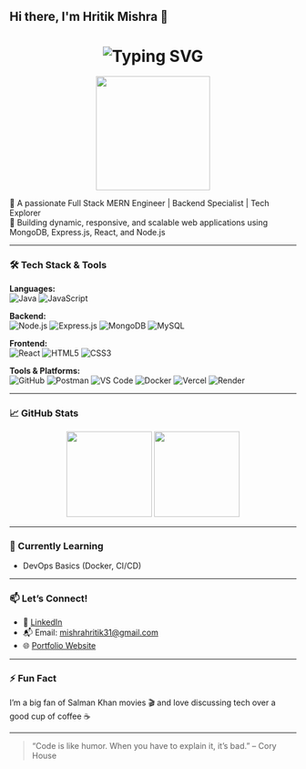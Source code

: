 ## Hi there, I'm Hritik Mishra 👋

<h1 align="center">
  <img src="https://readme-typing-svg.demolab.com?font=Fira+Code&size=28&pause=1000&center=true&vCenter=true&width=435&lines=Hi+%F0%9F%91%8B%2C+I'm+Hritik+Mishra!;FFull+Stack+MERN+Engineer+%F0%9F%9A%80;Backend+Specialist+%7C+Tech+Explorer" alt="Typing SVG" />
</h1>

<p align="center">
  <img src="https://media.giphy.com/media/du3J3cXyzhj75IOgvA/giphy.gif" width="200" />
</p>


🚀 A passionate Full Stack MERN Engineer | Backend Specialist | Tech Explorer  
🎯 Building dynamic, responsive, and scalable web applications using MongoDB, Express.js, React, and Node.js  


---

### 🛠️ Tech Stack & Tools

**Languages:**  
![Java](https://img.shields.io/badge/Java-ED8B00?style=flat&logo=java&logoColor=white)
![JavaScript](https://img.shields.io/badge/JavaScript-F7DF1E?style=flat&logo=javascript&logoColor=black)

**Backend:**  
![Node.js](https://img.shields.io/badge/Node.js-339933?style=flat&logo=node.js&logoColor=white)
![Express.js](https://img.shields.io/badge/Express.js-000000?style=flat&logo=express&logoColor=white)
![MongoDB](https://img.shields.io/badge/MongoDB-4EA94B?style=flat&logo=mongodb&logoColor=white)
![MySQL](https://img.shields.io/badge/MySQL-00758F?style=flat&logo=mysql&logoColor=white)

**Frontend:**  
![React](https://img.shields.io/badge/React-20232A?style=flat&logo=react&logoColor=61DAFB)
![HTML5](https://img.shields.io/badge/HTML5-E34F26?style=flat&logo=html5&logoColor=white)
![CSS3](https://img.shields.io/badge/CSS3-1572B6?style=flat&logo=css3&logoColor=white)

**Tools & Platforms:**  
![GitHub](https://img.shields.io/badge/GitHub-181717?style=flat&logo=github&logoColor=white)
![Postman](https://img.shields.io/badge/Postman-FF6C37?style=flat&logo=postman&logoColor=white)
![VS Code](https://img.shields.io/badge/VS_Code-007ACC?style=flat&logo=visual-studio-code&logoColor=white)
![Docker](https://img.shields.io/badge/Docker-2496ED?style=flat&logo=docker&logoColor=white)
![Vercel](https://img.shields.io/badge/Vercel-000000?style=flat&logo=vercel&logoColor=white)
![Render](https://img.shields.io/badge/Render-46E3B7?style=flat&logo=render&logoColor=white)


---

### 📈 GitHub Stats

<p align="center">
  <img src="https://github-readme-stats.vercel.app/api?username=hritik4096&show_icons=true&theme=radical" height="150"/>
  <img src="https://github-readme-streak-stats.herokuapp.com/?user=hritik4096&theme=radical" height="150"/>
</p>

---

### 🌱 Currently Learning

- DevOps Basics (Docker, CI/CD)

---

### 📫 Let’s Connect!

- 💼 [LinkedIn](https://www.linkedin.com/in/hritik-mishra-02955922a/)
- 📬 Email: mishrahritik31@gmail.com
- 🌐 [Portfolio Website](https://myportfolio-e58a.onrender.com/)


---

### ⚡ Fun Fact
I’m a big fan of Salman Khan movies 🎬 and love discussing tech over a good cup of coffee ☕

---

> “Code is like humor. When you have to explain it, it’s bad.” – Cory House

